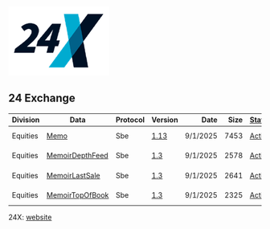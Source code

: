 [![24X](https://github.com/Open-Markets-Initiative/Directory/blob/main/Organizations/24X/Images/Logo.png)](https://24exchange.com)


## 24 Exchange

| Division | Data | Protocol | Version | Date | Size | [Status][Omi.Glossary.Status] | [Testing][Omi.Glossary.Testing] | Specification |
| --- | --- | --- | --- | ---: | ---: | --- | --- | --- |
| Equities | [Memo][24X.Equities.Memo.Sbe.v1.13.Dissector] | Sbe | [1.13][24X.Equities.Memo.Sbe.v1.13.Dissector] | 9/1/2025 | 7453 | [Active][Omi.Glossary.Status.Active] | [Beta][Omi.Glossary.Testing.Beta] | [url][24X.Equities.Memo.Sbe.v1.13.Url] - [pdf][24X.Equities.Memo.Sbe.v1.13.Pdf] - [xml][24X.Equities.Memo.Sbe.v1.13.Xml] |
| Equities | [MemoirDepthFeed][24X.Equities.MemoirDepthFeed.Sbe.v1.3.Dissector] | Sbe | [1.3][24X.Equities.MemoirDepthFeed.Sbe.v1.3.Dissector] | 9/1/2025 | 2578 | [Active][Omi.Glossary.Status.Active] | [Beta][Omi.Glossary.Testing.Beta] | [url][24X.Equities.MemoirDepthFeed.Sbe.v1.3.Url] - [pdf][24X.Equities.MemoirDepthFeed.Sbe.v1.3.Pdf] - [xml][24X.Equities.MemoirDepthFeed.Sbe.v1.3.Xml] |
| Equities | [MemoirLastSale][24X.Equities.MemoirLastSale.Sbe.v1.3.Dissector] | Sbe | [1.3][24X.Equities.MemoirLastSale.Sbe.v1.3.Dissector] | 9/1/2025 | 2641 | [Active][Omi.Glossary.Status.Active] | [Verified][Omi.Glossary.Testing.Verified] | [url][24X.Equities.MemoirLastSale.Sbe.v1.3.Url] - [pdf][24X.Equities.MemoirLastSale.Sbe.v1.3.Pdf] - [xml][24X.Equities.MemoirLastSale.Sbe.v1.3.Xml] |
| Equities | [MemoirTopOfBook][24X.Equities.MemoirTopOfBook.Sbe.v1.3.Dissector] | Sbe | [1.3][24X.Equities.MemoirTopOfBook.Sbe.v1.3.Dissector] | 9/1/2025 | 2325 | [Active][Omi.Glossary.Status.Active] | [Beta][Omi.Glossary.Testing.Beta] | [url][24X.Equities.MemoirTopOfBook.Sbe.v1.3.Url] - [pdf][24X.Equities.MemoirTopOfBook.Sbe.v1.3.Pdf] - [xml][24X.Equities.MemoirTopOfBook.Sbe.v1.3.Xml] |


24X: [website](https://24exchange.com "Go to 24 Exchange")


[Omi.Glossary.Status]: https://github.com/Open-Markets-Initiative/Directory/blob/main/Glossary/Status.md "Protocol Deployment Status"
[Omi.Glossary.Status.Active]: https://github.com/Open-Markets-Initiative/Directory/blob/main/Glossary/Status.md "Deployment Status: Protocol is in active production"
[Omi.Glossary.Status.Deprecated]: https://github.com/Open-Markets-Initiative/Directory/blob/main/Glossary/Status.md "Deployment Status: Protocol is no longer in active use"
[Omi.Glossary.Status.Future]: https://github.com/Open-Markets-Initiative/Directory/blob/main/Glossary/Status.md "Deployment Status: Protocol is not yet deployed to an active production environment"
[Omi.Glossary.Status.Unknown]: https://github.com/Open-Markets-Initiative/Directory/blob/main/Glossary/Status.md "Deployment Status: Protocol deployment status is unknown"
[Omi.Glossary.Status.Header]: https://github.com/Open-Markets-Initiative/Directory/blob/main/Glossary/Status.md "Deployment Status: Header only protocol provided for debugging"
[Omi.Glossary.Testing]: https://github.com/Open-Markets-Initiative/Directory/blob/main/Glossary/Testing.md "Protocol Testing Status"
[Omi.Glossary.Testing.Verified]: https://github.com/Open-Markets-Initiative/Directory/blob/main/Glossary/Testing.md "Testing Status: Protocol has been tested on live data"
[Omi.Glossary.Testing.Incomplete]: https://github.com/Open-Markets-Initiative/Directory/blob/main/Glossary/Testing.md "Testing Status: Protocol has been tested on live data but contains known issues"
[Omi.Glossary.Testing.Beta]: https://github.com/Open-Markets-Initiative/Directory/blob/main/Glossary/Testing.md "Testing Status: Protocol has not been tested and structure is speculative"
[Omi.Glossary.Testing.Untested]: https://github.com/Open-Markets-Initiative/Directory/blob/main/Glossary/Testing.md "Testing Status: Protocol has not been tested on live data"

[24X.Equities.Memo.Sbe.v1.13.Dissector]: https://github.com/Open-Markets-Initiative/wireshark-lua/blob/main/24X/24X_Equities_Memo_Sbe_v1_13_Dissector.lua "24X Equities Memo Sbe v1.13 Wireshark Dissector"
[24X.Equities.Memo.Sbe.v1.13.Url]: https://equities.24exchange.com/exchange "24 Exchange 1.13 Url"
[24X.Equities.Memo.Sbe.v1.13.Pdf]: https://github.com/Open-Markets-Initiative/Directory/blob/main/Organizations/24X/Specifications/Equities/Memo/24X.Equities.Memo.Sbe.v1.13.pdf "24 Exchange 1.13 Pdf"
[24X.Equities.Memo.Sbe.v1.13.Xml]: https://github.com/Open-Markets-Initiative/Directory/blob/main/Organizations/24X/Specifications/Equities/Memo/24X.Equities.Memo.Sbe.v1.13.xml "24 Exchange 1.13 Xml"
[24X.Equities.MemoirDepthFeed.Sbe.v1.3.Dissector]: https://github.com/Open-Markets-Initiative/wireshark-lua/blob/main/24X/24X_Equities_MemoirDepthFeed_Sbe_v1_3_Dissector.lua "24X Equities MemoirDepthFeed Sbe v1.3 Wireshark Dissector"
[24X.Equities.MemoirDepthFeed.Sbe.v1.3.Url]: https://equities.24exchange.com/exchange "24 Exchange 1.3 Url"
[24X.Equities.MemoirDepthFeed.Sbe.v1.3.Pdf]: https://github.com/Open-Markets-Initiative/Directory/blob/main/Organizations/24X/Specifications/Equities/MemoirDepth/24X.Equities.MemoirDepthFeed.Sbe.v1.3.pdf "24 Exchange 1.3 Pdf"
[24X.Equities.MemoirDepthFeed.Sbe.v1.3.Xml]: https://github.com/Open-Markets-Initiative/Directory/blob/main/Organizations/24X/Specifications/Equities/MemoirDepth/24X.Equities.MemoirDepthFeed.Sbe.v1.3.xml "24 Exchange 1.3 Xml"
[24X.Equities.MemoirLastSale.Sbe.v1.3.Dissector]: https://github.com/Open-Markets-Initiative/wireshark-lua/blob/main/24X/24X_Equities_MemoirLastSale_Sbe_v1_3_Dissector.lua "24X Equities MemoirLastSale Sbe v1.3 Wireshark Dissector"
[24X.Equities.MemoirLastSale.Sbe.v1.3.Url]: https://equities.24exchange.com/exchange "24 Exchange 1.3 Url"
[24X.Equities.MemoirLastSale.Sbe.v1.3.Pdf]: https://github.com/Open-Markets-Initiative/Directory/blob/main/Organizations/24X/Specifications/Equities/MemoirLastSale/24X.Equities.MemoirLastSale.Sbe.v1.3.pdf "24 Exchange 1.3 Pdf"
[24X.Equities.MemoirLastSale.Sbe.v1.3.Xml]: https://github.com/Open-Markets-Initiative/Directory/blob/main/Organizations/24X/Specifications/Equities/MemoirLastSale/24X.Equities.MemoirLastSale.Sbe.v1.3.xml "24 Exchange 1.3 Xml"
[24X.Equities.MemoirTopOfBook.Sbe.v1.3.Dissector]: https://github.com/Open-Markets-Initiative/wireshark-lua/blob/main/24X/24X_Equities_MemoirTopOfBook_Sbe_v1_3_Dissector.lua "24X Equities MemoirTopOfBook Sbe v1.3 Wireshark Dissector"
[24X.Equities.MemoirTopOfBook.Sbe.v1.3.Url]: https://equities.24exchange.com/exchange "24 Exchange 1.3 Url"
[24X.Equities.MemoirTopOfBook.Sbe.v1.3.Pdf]: https://github.com/Open-Markets-Initiative/Directory/blob/main/Organizations/24X/Specifications/Equities/MemoirTop/24X.Equities.MemoirTopOfBook.Sbe.v1.3.pdf "24 Exchange 1.3 Pdf"
[24X.Equities.MemoirTopOfBook.Sbe.v1.3.Xml]: https://github.com/Open-Markets-Initiative/Directory/blob/main/Organizations/24X/Specifications/Equities/MemoirTop/24X.Equities.MemoirTopOfBook.Sbe.v1.3.xml "24 Exchange 1.3 Xml"
